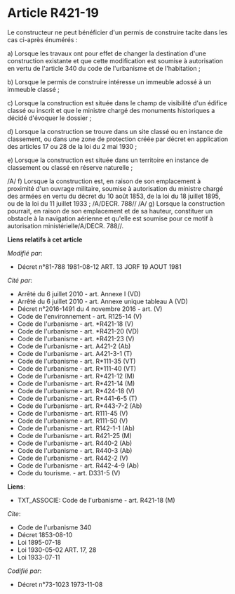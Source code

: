 # Article R421-19

Le constructeur ne peut bénéficier d'un permis de construire tacite dans les cas ci-après énumérés :

a) Lorsque les travaux ont pour effet de changer la destination d'une construction existante et que cette modification est
soumise à autorisation en vertu de l'article 340 du code de l'urbanisme et de l'habitation ;

b) Lorsque le permis de construire intéresse un immeuble adossé à un immeuble classé ;

c) Lorsque la construction est située dans le champ de visibilité d'un édifice classé ou inscrit et que le ministre chargé
des monuments historiques a décidé d'évoquer le dossier ;

d) Lorsque la construction se trouve dans un site classé ou en instance de classement, ou dans une zone de protection créée
par décret en application des articles 17 ou 28 de la loi du 2 mai 1930 ;

e) Lorsque la construction est située dans un territoire en instance de classement ou classé en réserve naturelle ;

/A/ f) Lorsque la construction est, en raison de son emplacement à proximité d'un ouvrage militaire, soumise à autorisation
du ministre chargé des armées en vertu du décret du 10 août 1853, de la loi du 18 juillet 1895, ou de la loi du 11 juillet
1933 ; /A/DECR. 788//    /A/ g) Lorsque la construction pourrait, en raison de son emplacement et de sa hauteur, constituer
un obstacle à la navigation aérienne et qu'elle est soumise pour ce motif à autorisation ministérielle/A/DECR. 788//.

**Liens relatifs à cet article**

_Modifié par_:

  - Décret n°81-788 1981-08-12 ART. 13 JORF 19 AOUT 1981

_Cité par_:

  - Arrêté du 6 juillet 2010 - art. Annexe I (VD)
  - Arrêté du 6 juillet 2010 - art. Annexe unique tableau A (VD)
  - Décret n°2016-1491 du 4 novembre 2016 - art. (V)
  - Code de l'environnement - art. R125-14 (V)
  - Code de l'urbanisme - art. *R421-18 (V)
  - Code de l'urbanisme - art. *R421-20 (VD)
  - Code de l'urbanisme - art. *R421-23 (V)
  - Code de l'urbanisme - art. A421-2 (Ab)
  - Code de l'urbanisme - art. A421-3-1 (T)
  - Code de l'urbanisme - art. R*111-35 (VT)
  - Code de l'urbanisme - art. R*111-40 (VT)
  - Code de l'urbanisme - art. R*421-12 (M)
  - Code de l'urbanisme - art. R*421-14 (M)
  - Code de l'urbanisme - art. R*424-18 (V)
  - Code de l'urbanisme - art. R*441-6-5 (T)
  - Code de l'urbanisme - art. R*443-7-2 (Ab)
  - Code de l'urbanisme - art. R111-45 (V)
  - Code de l'urbanisme - art. R111-50 (V)
  - Code de l'urbanisme - art. R142-1-1 (Ab)
  - Code de l'urbanisme - art. R421-25 (M)
  - Code de l'urbanisme - art. R440-2 (Ab)
  - Code de l'urbanisme - art. R440-3 (Ab)
  - Code de l'urbanisme - art. R442-2 (V)
  - Code de l'urbanisme - art. R442-4-9 (Ab)
  - Code du tourisme. - art. D331-5 (V)

**Liens**:

  - TXT_ASSOCIE: Code de l'urbanisme - art. R421-18 (M)

_Cite_:

  - Code de l'urbanisme 340
  - Décret  1853-08-10
  - Loi  1895-07-18
  - Loi  1930-05-02 ART. 17, 28
  - Loi  1933-07-11

_Codifié par_:

  - Décret n°73-1023 1973-11-08
